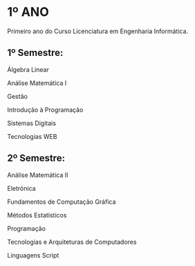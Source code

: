 # 1º ANO 

Primeiro ano do Curso Licenciatura em Engenharia Informática.

## 1º Semestre:

Álgebra Linear 

Análise Matemática I 

Gestão

Introdução à Programação

Sistemas Digitais

Tecnologias WEB	

## 2º Semestre:

Análise Matemática II

Eletrónica

Fundamentos de Computação Gráfica

Métodos Estatísticos 

Programação	

Tecnologias e Arquiteturas de Computadores 

Linguagens Script 
